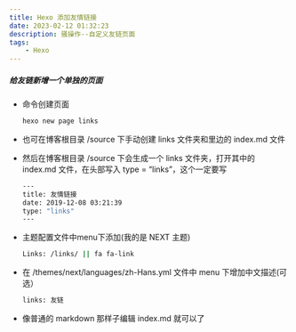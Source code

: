 ```yaml
---
title: Hexo 添加友情链接
date: 2023-02-12 01:32:23
description: 骚操作--自定义友链页面
tags:
    - Hexo
---
```


##### 给友链新增一个单独的页面

- 命令创建页面
    
    ```bash
    hexo new page links
    ```

- 也可在博客根目录 /source 下手动创建 links 文件夹和里边的 index.md 文件

- 然后在博客根目录 /source 下会生成一个 links 文件夹，打开其中的 index.md 文件，在头部写入 type = “links”，这个一定要写

    ```bash
    ---
    title: 友情链接
    date: 2019-12-08 03:21:39
    type: "links"
    ---
    ```

- 主题配置文件中menu下添加(我的是 NEXT 主题)
    
    ```bash
    Links: /links/ || fa fa-link
    ```
- 在 /themes/next/languages/zh-Hans.yml 文件中 menu 下增加中文描述(可选）
    
    ```bash
    links: 友链    
    ```
- 像普通的 markdown 那样子编辑 index.md 就可以了



<script src="https://giscus.app/client.js"
        data-repo="HCY-ASLEEP/HCY-ASLEEP.github.io"
        data-repo-id="R_kgDOISFjNg"
        data-category="Announcements"
        data-category-id="DIC_kwDOISFjNs4CUJyb"
        data-mapping="pathname"
        data-strict="0"
        data-reactions-enabled="1"
        data-emit-metadata="0"
        data-input-position="bottom"
        data-theme="light"
        data-lang="zh-CN"
        crossorigin="anonymous"
        async>
</script>
